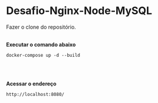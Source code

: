 # Desafio-Nginx-Node-MySQL

Fazer o clone do repositório.
<br/><br/>

**Executar o comando abaixo**

<code>docker-compose up -d --build</code>

<br/><br/>

**Acessar o endereço**

<code>http://localhost:8080/</code>